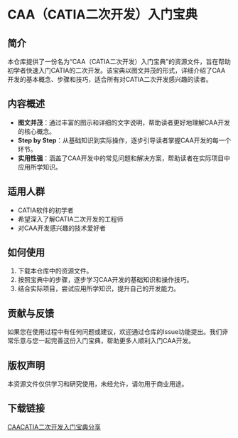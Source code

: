 # CAA（CATIA二次开发）入门宝典

## 简介
本仓库提供了一份名为“CAA（CATIA二次开发）入门宝典”的资源文件，旨在帮助初学者快速入门CATIA的二次开发。该宝典以图文并茂的形式，详细介绍了CAA开发的基本概念、步骤和技巧，适合所有对CATIA二次开发感兴趣的读者。

## 内容概述
- **图文并茂**：通过丰富的图示和详细的文字说明，帮助读者更好地理解CAA开发的核心概念。
- **Step by Step**：从基础知识到实际操作，逐步引导读者掌握CAA开发的每一个环节。
- **实用性强**：涵盖了CAA开发中的常见问题和解决方案，帮助读者在实际项目中应用所学知识。

## 适用人群
- CATIA软件的初学者
- 希望深入了解CATIA二次开发的工程师
- 对CAA开发感兴趣的技术爱好者

## 如何使用
1. 下载本仓库中的资源文件。
2. 按照宝典中的步骤，逐步学习CAA开发的基础知识和操作技巧。
3. 结合实际项目，尝试应用所学知识，提升自己的开发能力。

## 贡献与反馈
如果您在使用过程中有任何问题或建议，欢迎通过仓库的Issue功能提出。我们非常乐意与您一起完善这份入门宝典，帮助更多人顺利入门CAA开发。

## 版权声明
本资源文件仅供学习和研究使用，未经允许，请勿用于商业用途。

## 下载链接

[CAACATIA二次开发入门宝典分享](https://pan.quark.cn/s/f661ea1c1c28)